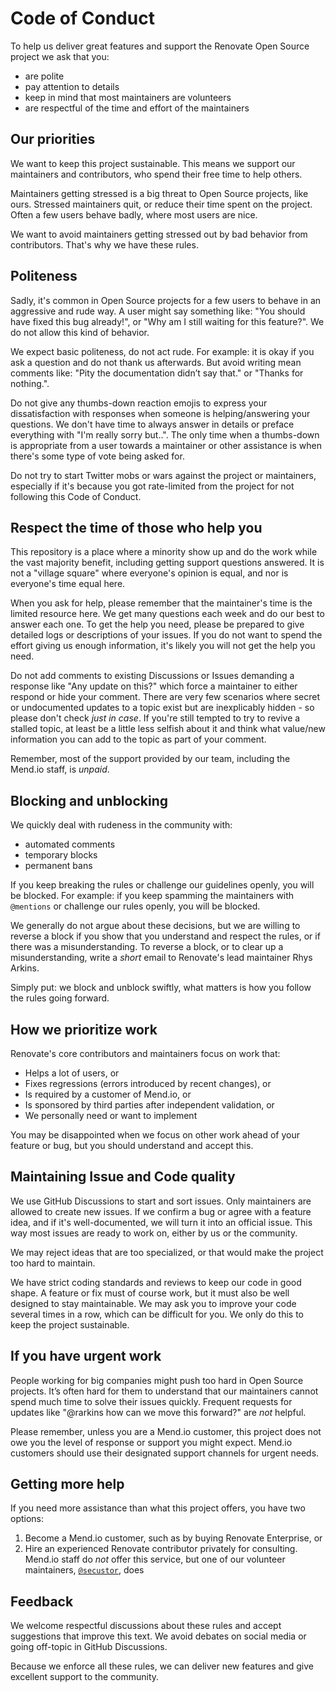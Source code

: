 # Code of Conduct

To help us deliver great features and support the Renovate Open Source project we ask that you:

- are polite
- pay attention to details
- keep in mind that most maintainers are volunteers
- are respectful of the time and effort of the maintainers

## Our priorities

We want to keep this project sustainable.
This means we support our maintainers and contributors, who spend their free time to help others.

Maintainers getting stressed is a big threat to Open Source projects, like ours.
Stressed maintainers quit, or reduce their time spent on the project.
Often a few users behave badly, where most users are nice.

We want to avoid maintainers getting stressed out by bad behavior from contributors.
That's why we have these rules.

## Politeness

Sadly, it's common in Open Source projects for a few users to behave in an aggressive and rude way.
A user might say something like: "You should have fixed this bug already!", or "Why am I still waiting for this feature?".
We do not allow this kind of behavior.

We expect basic politeness, do not act rude.
For example: it is okay if you ask a question and do not thank us afterwards.
But avoid writing mean comments like: "Pity the documentation didn’t say that." or "Thanks for nothing.".

Do not give any thumbs-down reaction emojis to express your dissatisfaction with responses when someone is helping/answering your questions.
We don't have time to always answer in details or preface everything with "I'm really sorry but..".
The only time when a thumbs-down is appropriate from a user towards a maintainer or other assistance is when there's some type of vote being asked for.

Do not try to start Twitter mobs or wars against the project or maintainers, especially if it's because you got rate-limited from the project for not following this Code of Conduct.

## Respect the time of those who help you

This repository is a place where a minority show up and do the work while the vast majority benefit, including getting support questions answered.
It is not a "village square" where everyone's opinion is equal, and nor is everyone's time equal here.

When you ask for help, please remember that the maintainer's time is the limited resource here.
We get many questions each week and do our best to answer each one.
To get the help you need, please be prepared to give detailed logs or descriptions of your issues.
If you do not want to spend the effort giving us enough information, it's likely you will not get the help you need.

Do not add comments to existing Discussions or Issues demanding a response like "Any update on this?" which force a maintainer to either respond or hide your comment.
There are very few scenarios where secret or undocumented updates to a topic exist but are inexplicably hidden - so please don't check _just in case_.
If you're still tempted to try to revive a stalled topic, at least be a little less selfish about it and think what value/new information you can add to the topic as part of your comment.

Remember, most of the support provided by our team, including the Mend.io staff, is _unpaid_.

## Blocking and unblocking

We quickly deal with rudeness in the community with:

- automated comments
- temporary blocks
- permanent bans

If you keep breaking the rules or challenge our guidelines openly, you will be blocked.
For example: if you keep spamming the maintainers with `@mentions` or challenge our rules openly, you will be blocked.

We generally do not argue about these decisions, but we are willing to reverse a block if you show that you understand and respect the rules, or if there was a misunderstanding.
To reverse a block, or to clear up a misunderstanding, write a _short_ email to Renovate's lead maintainer Rhys Arkins.

Simply put: we block and unblock swiftly, what matters is how you follow the rules going forward.

## How we prioritize work

Renovate's core contributors and maintainers focus on work that:

- Helps a lot of users, or
- Fixes regressions (errors introduced by recent changes), or
- Is required by a customer of Mend.io, or
- Is sponsored by third parties after independent validation, or
- We personally need or want to implement

You may be disappointed when we focus on other work ahead of your feature or bug, but you should understand and accept this.

## Maintaining Issue and Code quality

We use GitHub Discussions to start and sort issues.
Only maintainers are allowed to create new issues.
If we confirm a bug or agree with a feature idea, and if it's well-documented, we will turn it into an official issue.
This way most issues are ready to work on, either by us or the community.

We may reject ideas that are too specialized, or that would make the project too hard to maintain.

We have strict coding standards and reviews to keep our code in good shape.
A feature or fix must of course work, but it must also be well designed to stay maintainable.
We may ask you to improve your code several times in a row, which can be difficult for you.
We only do this to keep the project sustainable.

## If you have urgent work

People working for big companies might push too hard in Open Source projects.
It’s often hard for them to understand that our maintainers cannot spend much time to solve their issues quickly.
Frequent requests for updates like "@rarkins how can we move this forward?" are _not_ helpful.

Please remember, unless you are a Mend.io customer, this project does not owe you the level of response or support you might expect.
Mend.io customers should use their designated support channels for urgent needs.

## Getting more help

If you need more assistance than what this project offers, you have two options:

1. Become a Mend.io customer, such as by buying Renovate Enterprise, or
1. Hire an experienced Renovate contributor privately for consulting. Mend.io staff do _not_ offer this service, but one of our volunteer maintainers, [`@secustor`](https://github.com/secustor), does

## Feedback

We welcome respectful discussions about these rules and accept suggestions that improve this text.
We avoid debates on social media or going off-topic in GitHub Discussions.

Because we enforce all these rules, we can deliver new features and give excellent support to the community.
